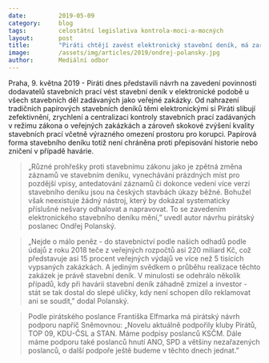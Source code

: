```yaml
---
date:         2019-05-09
category:     blog
tags:         celostátní legislativa kontrola-moci-a-mocných
layout:       post
title:        "Piráti chtějí zavést elektronický stavební deník, má zaručit lepší kontrolu veřejných zakázek zahrnujících stavební práce"
image:        /assets/img/articles/2019/ondrej-polansky.jpg
author:       Mediální odbor
---
```

 
Praha, 9. května 2019 - Piráti dnes představili návrh na zavedení povinnosti dodavatelů stavebních prací vést stavební deník v elektronické podobě u všech stavebních děl zadávaných jako veřejné zakázky. Od nahrazení tradičních papírových stavebních deníků těmi elektronickými si Piráti slibují zefektivnění, zrychlení a centralizaci kontroly stavebních prací zadávaných v režimu zákona o veřejných zakázkách a zároveň skokové zvýšení kvality stavebních prací včetně výrazného omezení prostoru pro korupci. Papírová forma stavebního deníku totiž není chráněna proti přepisování historie nebo zničení v případě havárie. 

> „Různé prohřešky proti stavebnímu zákonu jako je zpětná změna záznamů ve stavebním deníku, vynechávání prázdných míst pro pozdější vpisy, antedatování záznamů či dokonce vedení více verzí stavebního deníku jsou na českých stavbách úkazy běžné. Bohužel však neexistuje žádný nástroj, který by dokázal systematicky příslušné nešvary odhalovat a napravovat. To se zavedením elektronického stavebního deníku mění,” uvedl autor návrhu pirátský poslanec Ondřej Polanský.

> „Nejde o málo peněz - do stavebnictví podle našich odhadů podle údajů z roku 2018 teče z veřejných rozpočtů asi 220 miliard Kč, což představuje asi 15 procent veřejných výdajů ve více než 5 tisících vypsaných zakázkách. A jediným svědkem o průběhu realizace těchto zakázek je právě stavební deník. V minulosti se odehrálo několik případů, kdy při havárii stavební deník záhadně zmizel a investor - stát se tak dostal do slepé uličky, kdy není schopen dílo reklamovat ani se soudit,” dodal Polanský.

> Podle pirátského poslance Františka Elfmarka má pirátský návrh podporu napříč Sněmovnou: „Novelu aktuálně podpořily kluby Pirátů, TOP 09, KDU-ČSL a STAN. Máme podpisy poslanců KSČM. Dále máme podporu také poslanců hnutí ANO, SPD a většiny nezařazených poslanců, o další podpoře ještě budeme v těchto dnech jednat.”
